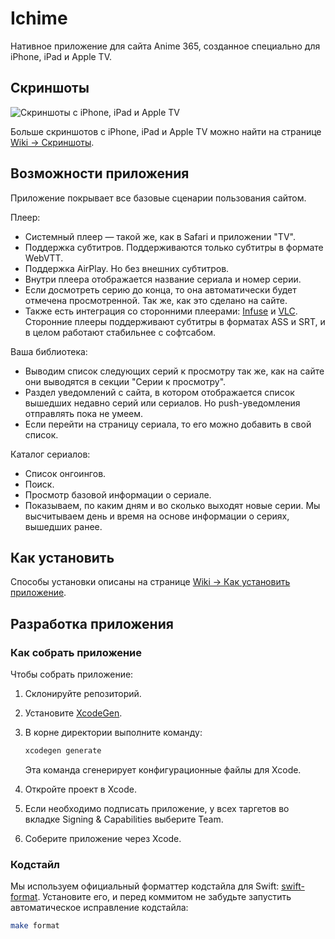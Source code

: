 # Ichime

Нативное приложение для сайта Anime 365, созданное специально для iPhone, iPad и Apple TV.

## Скриншоты

![Скриншоты с iPhone, iPad и Apple TV](https://github.com/midori-no-me/ichime/assets/12474739/ea171855-ca7f-4e8d-a85f-f4afcbc45810)

Больше скриншотов с iPhone, iPad и Apple TV можно найти на странице [Wiki → Скриншоты](https://github.com/midori-no-me/ichime/wiki/Скриншоты).

## Возможности приложения

Приложение покрывает все базовые сценарии пользования сайтом.

Плеер:

- Системный плеер — такой же, как в Safari и приложении "TV".
- Поддержка субтитров. Поддерживаются только субтитры в формате WebVTT.
- Поддержка AirPlay. Но без внешних субтитров.
- Внутри плеера отображается название сериала и номер серии.
- Если досмотреть серию до конца, то она автоматически будет отмечена просмотренной. Так же, как это сделано на сайте.
- Также есть интеграция со сторонними плеерами: [Infuse](https://apps.apple.com/ru/app/infuse-video-player/id1136220934) и [VLC](https://apps.apple.com/ru/app/vlc-media-player/id650377962). Сторонние плееры поддерживают субтитры в форматах ASS и SRT, и в целом работают стабильнее с софтсабом.

Ваша библиотека:

- Выводим список следующих серий к просмотру так же, как на сайте они выводятся в секции "Серии к просмотру".
- Раздел уведомлений с сайта, в котором отображается список вышедших недавно серий или сериалов. Но push-уведомления отправлять пока не умеем.
- Если перейти на страницу сериала, то его можно добавить в свой список.

Каталог сериалов:

- Список онгоингов.
- Поиск.
- Просмотр базовой информации о сериале.
- Показываем, по каким дням и во сколько выходят новые серии. Мы высчитываем день и время на основе информации о сериях, вышедших ранее.

## Как установить

Способы установки описаны на странице [Wiki → Как установить приложение](https://github.com/midori-no-me/ichime/wiki/Как-установить-приложение).

## Разработка приложения

### Как собрать приложение

Чтобы собрать приложение:

1. Склонируйте репозиторий.

2. Установите [XcodeGen](https://github.com/yonaskolb/XcodeGen).

3. В корне директории выполните команду:
  
   ```bash
   xcodegen generate
   ```

   Эта команда сгенерирует конфигурационные файлы для Xcode.

4. Откройте проект в Xcode.

5. Если необходимо подписать приложение, у всех таргетов во вкладке Signing & Capabilities выберите Team.

6. Соберите приложение через Xcode.

### Кодстайл

Мы используем официальный форматтер кодстайла для Swift: [swift-format](https://github.com/swiftlang/swift-format). Установите его, и перед коммитом не забудьте запустить автоматическое исправление кодстайла:

```bash
make format
```
